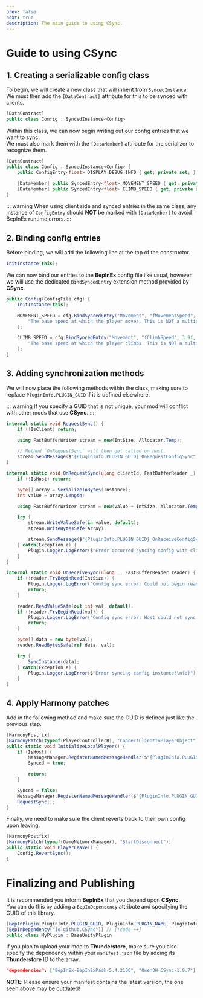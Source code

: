 ```yaml
---
prev: false
next: true
description: The main guide to using CSync.
---
```


# Guide to using CSync

## 1. Creating a serializable config class
To begin, we will create a new class that will inherit from `SyncedInstance`.<br>
We must then add the `[DataContract]` attribute for this to be synced with clients.

```cs
[DataContract]
public class Config : SyncedInstance<Config>
```

Within this class, we can now begin writing out our config entries that we want to sync.<br>
We must also mark them with the `[DataMember]` attribute for the serializer to recognize them.

```cs
[DataContract]
public class Config : SyncedInstance<Config> {
    public ConfigEntry<float> DISPLAY_DEBUG_INFO { get; private set; }

    [DataMember] public SyncedEntry<float> MOVEMENT_SPEED { get; private set; }
    [DataMember] public SyncedEntry<float> CLIMB_SPEED { get; private set; }
}
```

::: warning
When using client side and synced entries in the same class, any instance of `ConfigEntry` should **NOT** be marked with `[DataMember]` to avoid BepInEx runtime errors.
:::

## 2. Binding config entries
Before binding, we will add the following line at the top of the constructor.
```cs
InitInstance(this);
```

We can now bind our entries to the **BepInEx** config file like usual, however we will use the dedicated `BindSyncedEntry` extension method provided by **CSync**.

```cs
public Config(ConfigFile cfg) {
    InitInstance(this);

    MOVEMENT_SPEED = cfg.BindSyncedEntry("Movement", "fMovementSpeed", 4.1f,
        "The base speed at which the player moves. This is NOT a multiplier."
    );

    CLIMB_SPEED = cfg.BindSyncedEntry("Movement", "fClimbSpeed", 3.9f,
        "The base speed at which the player climbs. This is NOT a multiplier."
    );
}
```

## 3. Adding synchronization methods
We will now place the following methods within the class, making sure to replace `PluginInfo.PLUGIN_GUID` if it is defined elsewhere.

::: warning
If you specify a GUID that is not unique, your mod will conflict with other mods that use **CSync**.
:::

```cs
internal static void RequestSync() {
    if (!IsClient) return;

    using FastBufferWriter stream = new(IntSize, Allocator.Temp);

    // Method `OnRequestSync` will then get called on host.
    stream.SendMessage($"{PluginInfo.PLUGIN_GUID}_OnRequestConfigSync");
}

internal static void OnRequestSync(ulong clientId, FastBufferReader _) {
    if (!IsHost) return;

    byte[] array = SerializeToBytes(Instance);
    int value = array.Length;

    using FastBufferWriter stream = new(value + IntSize, Allocator.Temp);

    try {
        stream.WriteValueSafe(in value, default);
        stream.WriteBytesSafe(array);

        stream.SendMessage($"{PluginInfo.PLUGIN_GUID}_OnReceiveConfigSync", clientId);
    } catch(Exception e) {
        Plugin.Logger.LogError($"Error occurred syncing config with client: {clientId}\n{e}");
    }
}

internal static void OnReceiveSync(ulong _, FastBufferReader reader) {
    if (!reader.TryBeginRead(IntSize)) {
        Plugin.Logger.LogError("Config sync error: Could not begin reading buffer.");
        return;
    }

    reader.ReadValueSafe(out int val, default);
    if (!reader.TryBeginRead(val)) {
        Plugin.Logger.LogError("Config sync error: Host could not sync.");
        return;
    }

    byte[] data = new byte[val];
    reader.ReadBytesSafe(ref data, val);

    try {
        SyncInstance(data);
    } catch(Exception e) {
        Plugin.Logger.LogError($"Error syncing config instance!\n{e}");
    }
}
```

## 4. Apply Harmony patches
Add in the following method and make sure the GUID is defined just like the previous step.

```cs
[HarmonyPostfix]
[HarmonyPatch(typeof(PlayerControllerB), "ConnectClientToPlayerObject")]
public static void InitializeLocalPlayer() {
    if (IsHost) {
        MessageManager.RegisterNamedMessageHandler($"{PluginInfo.PLUGIN_GUID}_OnRequestConfigSync", OnRequestSync);
        Synced = true;

        return;
    }

    Synced = false;
    MessageManager.RegisterNamedMessageHandler($"{PluginInfo.PLUGIN_GUID}_OnReceiveConfigSync", OnReceiveSync);
    RequestSync();
}
```

Finally, we need to make sure the client reverts back to their own config upon leaving.

```cs
[HarmonyPostfix]
[HarmonyPatch(typeof(GameNetworkManager), "StartDisconnect")]
public static void PlayerLeave() {
    Config.RevertSync();
}
```

# Finalizing and Publishing
It is recommended you inform **BepInEx** that you depend upon **CSync**.<br>
You can do this by adding a `BepInDependency` attribute and specifying the GUID of this library. 

```cs
[BepInPlugin(PluginInfo.PLUGIN_GUID, PluginInfo.PLUGIN_NAME, PluginInfo.PLUGIN_VERSION)]
[BepInDependency("io.github.CSync")] // [!code ++]
public class MyPlugin : BaseUnityPlugin
```

If you plan to upload your mod to **Thunderstore**, make sure you also specify the dependency within your `manifest.json` file by adding its **Thunderstore** ID to the array.
```json
"dependencies": ["BepInEx-BepInExPack-5.4.2100", "Owen3H-CSync-1.0.7"]
```

**NOTE**:
Please ensure your manifest contains the latest version, the one seen above may be outdated!